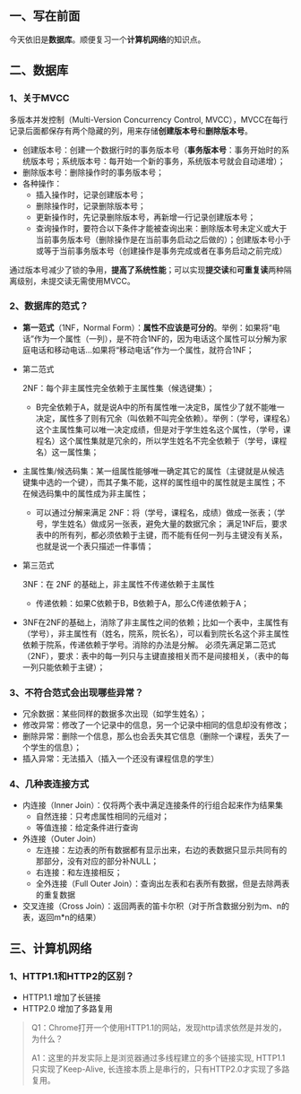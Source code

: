 ## 一、写在前面

今天依旧是**数据库**。顺便复习一个**计算机网络**的知识点。

## 二、数据库

### 1、关于MVCC

多版本并发控制（Multi-Version Concurrency Control, MVCC），MVCC在每行记录后面都保存有两个隐藏的列，用来存储**创建版本号**和**删除版本号**。

- 创建版本号：创建一个数据行时的事务版本号（**事务版本号**：事务开始时的系统版本号；系统版本号：每开始一个新的事务，系统版本号就会自动递增）；
- 删除版本号：删除操作时的事务版本号；
- 各种操作：
  - 插入操作时，记录创建版本号；
  - 删除操作时，记录删除版本号；
  - 更新操作时，先记录删除版本号，再新增一行记录创建版本号；
  - 查询操作时，要符合以下条件才能被查询出来：删除版本号未定义或大于当前事务版本号（删除操作是在当前事务启动之后做的）；创建版本号小于或等于当前事务版本号（创建操作是事务完成或者在事务启动之前完成）

通过版本号减少了锁的争用，**提高了系统性能**；可以实现**提交读**和**可重复读**两种隔离级别，未提交读无需使用MVCC。

### 2、数据库的范式？

- **第一范式**（1NF，Normal Form）：**属性不应该是可分的**。举例：如果将“电话”作为一个属性（一列），是不符合1NF的，因为电话这个属性可以分解为家庭电话和移动电话...如果将“移动电话”作为一个属性，就符合1NF；

- 第二范式

  2NF：每个非主属性完全依赖于主属性集（候选键集）；

  - B完全依赖于A，就是说A中的所有属性唯一决定B，属性少了就不能唯一决定，属性多了则有冗余（叫依赖不叫完全依赖）。举例：（学号，课程名）这个主属性集可以唯一决定成绩，但是对于学生姓名这个属性，（学号，课程名）这个属性集就是冗余的，所以学生姓名不完全依赖于（学号，课程名）这一属性集；
- 主属性集/候选码集：某一组属性能够唯一确定其它的属性（主键就是从候选键集中选的一个键），而其子集不能，这样的属性组中的属性就是主属性；不在候选码集中的属性成为非主属性；
  - 可以通过分解来满足 2NF：将（学号，课程名，成绩）做成一张表；（学号，学生姓名）做成另一张表，避免大量的数据冗余； 满足1NF后，要求表中的所有列，都必须依赖于主键，而不能有任何一列与主键没有关系，也就是说一个表只描述一件事情；

- 第三范式

  3NF：在 2NF 的基础上，非主属性不传递依赖于主属性

  - 传递依赖：如果C依赖于B，B依赖于A，那么C传递依赖于A；
- 3NF在2NF的基础上，消除了非主属性之间的依赖；比如一个表中，主属性有（学号），非主属性有（姓名，院系，院长名），可以看到院长名这个非主属性依赖于院系，传递依赖于学号。消除的办法是分解。 必须先满足第二范式（2NF），要求：表中的每一列只与主键直接相关而不是间接相关，（表中的每一列只能依赖于主键）；

### 3、不符合范式会出现哪些异常？

- 冗余数据：某些同样的数据多次出现（如学生姓名）；
- 修改异常：修改了一个记录中的信息，另一个记录中相同的信息却没有修改；
- 删除异常：删除一个信息，那么也会丢失其它信息（删除一个课程，丢失了一个学生的信息）；
- 插入异常：无法插入（插入一个还没有课程信息的学生）



### 4、几种表连接方式

- 内连接（Inner Join）：仅将两个表中满足连接条件的行组合起来作为结果集
  - 自然连接：只考虑属性相同的元组对；
  - 等值连接：给定条件进行查询
- 外连接（Outer Join）
  - 左连接：左边表的所有数据都有显示出来，右边的表数据只显示共同有的那部分，没有对应的部分补NULL；
  - 右连接：和左连接相反；
  - 全外连接（Full Outer Join）：查询出左表和右表所有数据，但是去除两表的重复数据
- 交叉连接（Cross Join）：返回两表的笛卡尔积（对于所含数据分别为m、n的表，返回m*n的结果）

## 三、计算机网络

### 1、HTTP1.1和HTTP2的区别？

- HTTP1.1 增加了长链接
- HTTP2.0 增加了多路复用

> Q1：Chrome打开一个使用HTTP1.1的网站，发现http请求依然是并发的，为什么？
>
> A1：这里的并发实际上是浏览器通过多线程建立的多个链接实现, HTTP1.1只实现了Keep-Alive, 长连接本质上是串行的，只有HTTP2.0才实现了多路复用。

